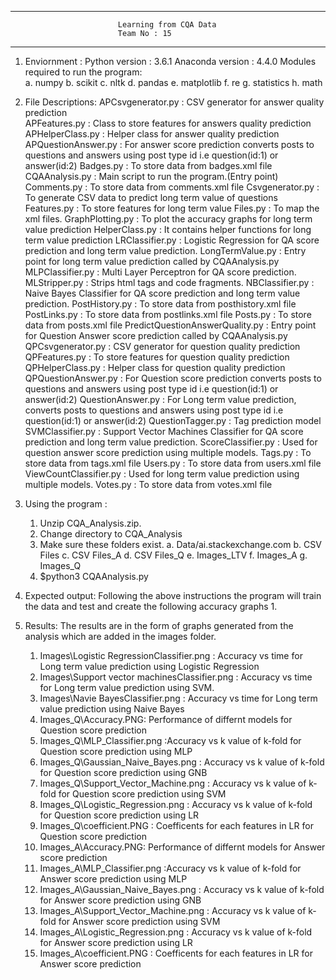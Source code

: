 -----------------------------------------------------------------------------------------------------------------------------------------------
							Learning from CQA Data
							Team No : 15				
-----------------------------------------------------------------------------------------------------------------------------------------------

1. Enviornment :
    Python version : 3.6.1
    Anaconda version : 4.4.0 
    Modules required to run the program:	
	 a. numpy
	 b. scikit
	 c. nltk
	 d. pandas
	 e. matplotlib
	 f. re
	 g. statistics
	 h. math

2. File Descriptions:
	APCsvgenerator.py : CSV generator for answer quality prediction <br />
	APFeatures.py : Class to store features for answers quality prediction <br />
	APHelperClass.py : Helper class for answer quality prediction <br />
	APQuestionAnswer.py : For answer score prediction converts posts to questions and answers using post type id i.e question(id:1) or answer(id:2)
	Badges.py : To store data from badges.xml file 
	CQAAnalysis.py : Main script to run the program.(Entry point)
	Comments.py : To store data from comments.xml file 
	Csvgenerator.py : To generate CSV data to predict long term value of questions
	Features.py : To store features for long term value 
	Files.py : To map the xml files. 
	GraphPlotting.py : To plot the accuracy graphs for long term value prediction
	HelperClass.py : It contains helper functions for long term value prediction 
	LRClassifier.py : Logistic Regression for QA score prediction and long term value prediction.
	LongTermValue.py : Entry point for long term value prediction called by CQAAnalysis.py
	MLPClassifier.py : Multi Layer Perceptron for QA score prediction.
	MLStripper.py : Strips html tags and code fragments.
	NBClassifier.py :  Naive Bayes Classifier for QA score prediction and long term value prediction.
	PostHistory.py : To store data from posthistory.xml file 
	PostLinks.py : To store data from postlinks.xml file 
	Posts.py : To store data from posts.xml file 
	PredictQuestionAnswerQuality.py : Entry point for Question Answer score prediction called by CQAAnalysis.py
	QPCsvgenerator.py : CSV generator for question quality prediction
	QPFeatures.py : To store features for question quality prediction
	QPHelperClass.py : Helper class for question quality prediction
	QPQuestionAnswer.py : For Question score prediction converts posts to questions and answers using post type id i.e question(id:1) or answer(id:2)
	QuestionAnswer.py : For Long term value prediction, converts posts to questions and answers using post type id i.e question(id:1) or answer(id:2)
	QuestionTagger.py : Tag prediction model 
 	SVMClassifier.py : Support Vector Machines Classifier for QA score prediction and long term value prediction.
	ScoreClassifier.py : Used for question answer score prediction using multiple models.
	Tags.py : To store data from tags.xml file
	Users.py : To store data from users.xml file
	ViewCountClassifier.py : Used for long term value prediction using multiple models.
	Votes.py : To store data from votes.xml file

3. Using the program :
   1. Unzip CQA_Analysis.zip.
   2. Change directory to CQA_Analysis
   4. Make sure these folders exist.
	 a. Data/ai.stackexchange.com
	 b. CSV Files
	 c. CSV Files_A
	 d. CSV Files_Q
	 e. Images_LTV
	 f. Images_A
	 g. Images_Q
   5. $python3 CQAAnalysis.py

4. Expected output:
   Following the above instructions the program will train the data and test and create the following accuracy graphs
	1. 
4. Results:
     The results are in the form of graphs generated from the analysis which are added in the images folder.
	1. Images\Logistic RegressionClassifier.png : Accuracy vs time for Long term value prediction using Logistic Regression
	2. Images\Support vector machinesClassifier.png : Accuracy vs time for Long term value prediction using SVM.
	3. Images\Navie BayesClassifier.png : Accuracy vs time for Long term value prediction using Naive Bayes
	4. Images_Q\Accuracy.PNG: Performance of differnt models for Question score prediction
	5. Images_Q\MLP_Classifier.png :Accuracy vs k value of k-fold for Question score prediction using MLP
	6. Images_Q\Gaussian_Naive_Bayes.png : Accuracy vs k value of k-fold for Question score prediction using GNB
	7. Images_Q\Support_Vector_Machine.png : Accuracy vs k value of k-fold for Question score prediction using SVM
	8. Images_Q\Logistic_Regression.png : Accuracy vs k value of k-fold for Question score prediction using LR
	9. Images_Q\coefficient.PNG : Coefficents for each features in LR for Question score prediction
	10. Images_A\Accuracy.PNG: Performance of differnt models for Answer score prediction
	11. Images_A\MLP_Classifier.png :Accuracy vs k value of k-fold for Answer score prediction using MLP
	12. Images_A\Gaussian_Naive_Bayes.png : Accuracy vs k value of k-fold for Answer score prediction using GNB
	13. Images_A\Support_Vector_Machine.png : Accuracy vs k value of k-fold for Answer score prediction using SVM
	14. Images_A\Logistic_Regression.png : Accuracy vs k value of k-fold for Answer score prediction using LR
	15. Images_A\coefficient.PNG : Coefficents for each features in LR for Answer score prediction
